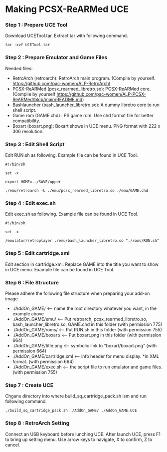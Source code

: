 # Making PCSX-ReARMed UCE

### Step 1 : Prepare UCE Tool

Download UCETool.tar. Extract tar with following command.

```
tar -xvf UCETool.tar
```

### Step 2 : Prepare Emulator and Game Files

Needed files:
- RetroArch (retroarch): RetroArch main program. (Compile by yourself. https://github.com/pac-women/ALP-RetroArch)
- PCSX-ReARMed (pcsx_rearmed_libretro.so): PCSX-ReARMed core. (Compile by yourself https://github.com/pac-women/ALP-PCSX-ReARMed/blob/main/README.md) 
- Bashlauncher (bash_launcher_libretro.so): A dummy libretro core to run shell script.
- Game rom (GAME.chd) : PS game rom. Use chd format file for better compatibility.
- Boxart (boxart.png): Boxart shows in UCE menu. PNG format with 222 x 306 resolution.

### Step 3 : Edit Shell Script

Edit RUN.sh as following. Example file can be found in UCE Tool.

```
#!/bin/sh
 
set -x
 
export HOME=../SAVE/upper

./emu/retroarch -L ./emu/pcsx_rearmed_libretro.so ./emu/GAME.chd
```

### Step 4 : Edit exec.sh

Edit exec.sh as following. Example file can be found in UCE Tool.

```
#!/bin/sh
 
set -x

/emulator/retroplayer ./emu/bash_launcher_libretro.so "./roms/RUN.sh"
```

### Step 5 : Edit cartridge.xml

Edit **<title>GAME</title>** section in cartridge.xml. Replace GAME into the title you want to show in UCE menu. Example file can be found in UCE Tool.

### Step 6 : File Structure

Please adhere the following file structure when preparing your add-on image

- ./AddOn_GAME/          		 <-- name the root directory whatever you want, in the example above
- ./AddOn_GAME/emu/   		 <-- Put retroarch, pcsx_rearmed_libretro.so, bash_launcher_libretro.so, GAME.chd in this folder (with permission 775)
- ./AddOn_GAME/roms/   		 <-- Put RUN.sh in this folder (with permission 755)
- ./AddOn_GAME/boxart/   		 <-- Put boxart.png in this folder (with permission 664)
- ./AddOn_GAME/title.png      	 <-- symbolic link to "boxart/boxart.png" (with permission 664)
- ./AddOn_GAME/cartridge.xml 	 <-- info header for menu display. *in XML format. (with permission 664)
- ./AddOn_GAME/exec.sh       	 <-- the script file to run emulator and game files. (with permission 755)

### Step 7 : Create UCE

Chgane directory into where build_sq_cartridge_pack.sh ism and run following command.

```
./build_sq_cartridge_pack.sh ./AddOn_GAME/ ./AddOn_GAME.UCE
```

### Step 8 : RetroArch Setting

Connect an USB keyboard before lunching UCE. After launch UCE, press F1 to bring up setting menu. Use arrow keys to navigate, X to confirm, Z to cancel.
